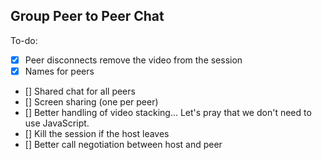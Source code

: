 ## Group Peer to Peer Chat

To-do:

- [x] Peer disconnects remove the video from the session
- [x] Names for peers
- [] Shared chat for all peers
- [] Screen sharing (one per peer)
- [] Better handling of video stacking... Let's pray that we don't need to use JavaScript.
- [] Kill the session if the host leaves
- [] Better call negotiation between host and peer
